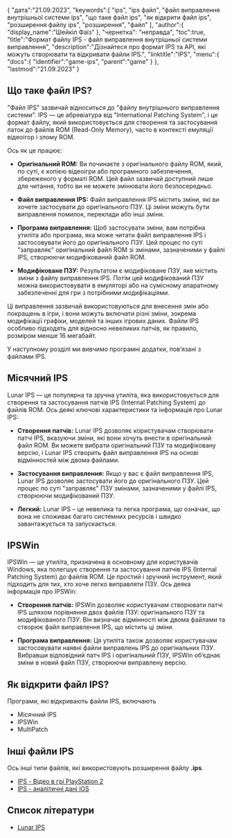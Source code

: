 {
"дата":"21.09.2023",
   "keywords":[
"ips",
"ips файл",
"файл виправлення внутрішньої системи ips",
"що таке файл ips",
"як відкрити файл ips",
"розширення файлу ips",
"розширення",
"файл"
],
   "author":{
"display_name":"Шейкіл Фаїз"
},
"чернетка": "неправда",
"toc":true,
"title":"Формат файлу IPS - файл виправлення внутрішньої системи виправлення",
   "description":"Дізнайтеся про формат IPS та API, які можуть створювати та відкривати файли IPS.",
   "linktitle":"IPS",
   "menu":{
      "docs":{
         "identifier":"game-ips",
         "parent":"game"
}
},
"lastmod":"21.09.2023"
}

## Що таке файл IPS?

"Файл IPS" зазвичай відноситься до "файлу внутрішнього виправлення системи". IPS — це абревіатура від "International Patching System", і це формат файлу, який використовується для створення та застосування латок до файлів ROM (Read-Only Memory), часто в контексті емуляції відеоігор і злому ROM.

Ось як це працює:

- **Оригінальний ROM:** Ви починаєте з оригінального файлу ROM, який, по суті, є копією відеоігри або програмного забезпечення, збереженого у форматі ROM. Цей файл зазвичай доступний лише для читання, тобто ви не можете змінювати його безпосередньо.

- **Файл виправлення IPS:** Файл виправлення IPS містить зміни, які ви хочете застосувати до оригінального ПЗУ. Ці зміни можуть бути виправлення помилок, переклади або інші зміни.

- **Програма виправлення:** Щоб застосувати зміни, вам потрібна утиліта або програма, яка може читати файл виправлення IPS і застосовувати його до оригінального ПЗУ. Цей процес по суті "заправляє" оригінальний файл ROM зі змінами, зазначеними у файлі IPS, створюючи модифікований файл ROM.

- **Модифіковане ПЗУ:** Результатом є модифіковане ПЗУ, яке містить зміни з файлу виправлення IPS. Потім цей модифікований ПЗУ можна використовувати в емуляторі або на сумісному апаратному забезпеченні для гри з потрібними модифікаціями.

Ці виправлення зазвичай використовуються для внесення змін або покращень в ігри, і вони можуть включати різні зміни, зокрема модифікації графіки, моделей та інших ігрових даних. Файли IPS особливо підходять для відносно невеликих патчів, як правило, розміром менше 16 мегабайт.

У наступному розділі ми вивчимо програмні додатки, пов’язані з файлами IPS.

## Місячний IPS

Lunar IPS — це популярна та зручна утиліта, яка використовується для створення та застосування патчів IPS (Internal Patching System) до файлів ROM. Ось деякі ключові характеристики та інформація про Lunar IPS:

- **Створення патчів:** Lunar IPS дозволяє користувачам створювати патчі IPS, вказуючи зміни, які вони хочуть внести в оригінальний файл ROM. Ви можете вибрати оригінальний ПЗУ та модифіковану версію, і Lunar IPS створить файл виправлення IPS на основі відмінностей між двома файлами.

- **Застосування виправлення:** Якщо у вас є файл виправлення IPS, Lunar IPS дозволяє застосувати його до оригінального ПЗУ. Цей процес по суті "заправляє" ПЗУ змінами, зазначеними у файлі IPS, створюючи модифікований ПЗУ.

- **Легкий:** Lunar IPS – це невелика та легка програма, що означає, що вона не споживає багато системних ресурсів і швидко завантажується та запускається.

## IPSWin

IPSWin — це утиліта, призначена в основному для користувачів Windows, яка полегшує створення та застосування патчів IPS (Internal Patching System) до файлів ROM. Це простий і зручний інструмент, який підходить для тих, хто хоче легко виправляти ПЗУ. Ось деяка інформація про IPSWin:

- **Створення патчів:** IPSWin дозволяє користувачам створювати патчі IPS шляхом порівняння двох файлів ПЗУ: оригінального ПЗУ та модифікованого ПЗУ. Він визначає відмінності між двома файлами та створює файл виправлення IPS, що містить ці зміни.

- **Програма виправлення:** Ця утиліта також дозволяє користувачам застосовувати наявні файли виправлень IPS до оригінальних ПЗУ. Вибравши відповідний патч IPS і оригінальний ПЗУ, IPSWin об’єднає зміни в новий файл ПЗУ, створюючи виправлену версію.

## Як відкрити файл IPS?

Програми, які відкривають файли IPS, включають

- Місячний IPS
- IPSWin
- MultiPatch

## Інші файли IPS

Ось інші типи файлів, які використовують розширення файлу **.ips**.

- [IPS - Відео в грі PlayStation 2](/uk/game/ips-ps2/)
- [IPS - аналітичні дані iOS](/uk/misc/ips/)

## Список літератури
* [Lunar IPS](https://www.romhacking.net/utilities/240/)
